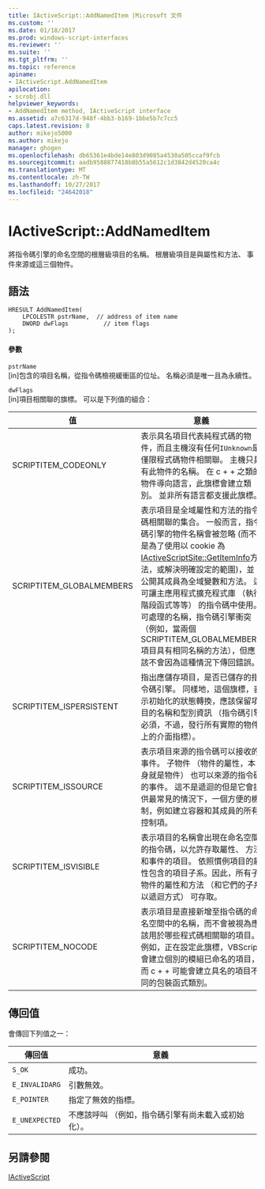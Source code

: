 ```yaml
---
title: IActiveScript::AddNamedItem |Microsoft 文件
ms.custom: ''
ms.date: 01/18/2017
ms.prod: windows-script-interfaces
ms.reviewer: ''
ms.suite: ''
ms.tgt_pltfrm: ''
ms.topic: reference
apiname:
- IActiveScript.AddNamedItem
apilocation:
- scrobj.dll
helpviewer_keywords:
- AddNamedItem method, IActiveScript interface
ms.assetid: a7c6317d-948f-4bb3-b169-1bbe5b7c7cc5
caps.latest.revision: 8
author: mikejo5000
ms.author: mikejo
manager: ghogen
ms.openlocfilehash: db65361e4bde14e803d9085a4530a505ccaf9fcb
ms.sourcegitcommit: aadb9588877418b8b55a5612c1d3842d4520ca4c
ms.translationtype: MT
ms.contentlocale: zh-TW
ms.lasthandoff: 10/27/2017
ms.locfileid: "24642018"
---
```

# <a name="iactivescriptaddnameditem"></a>IActiveScript::AddNamedItem
將指令碼引擎的命名空間的根層級項目的名稱。 根層級項目是與屬性和方法、 事件來源或這三個物件。  
  
## <a name="syntax"></a>語法  
  
```  
HRESULT AddNamedItem(  
    LPCOLESTR pstrName,  // address of item name  
    DWORD dwFlags          // item flags  
);  
```  
  
#### <a name="parameters"></a>參數  
 `pstrName`  
 [in]包含的項目名稱，從指令碼檢視緩衝區的位址。 名稱必須是唯一且為永續性。  
  
 `dwFlags`  
 [in]項目相關聯的旗標。 可以是下列值的組合：  
  
|值|意義|  
|-----------|-------------|  
|SCRIPTITEM_CODEONLY|表示具名項目代表純程式碼的物件，而且主機沒有任何`IUnknown`是僅限程式碼物件相關聯。 主機只具有此物件的名稱。 在 c + + 之類的物件導向語言，此旗標會建立類別。 並非所有語言都支援此旗標。|  
|SCRIPTITEM_GLOBALMEMBERS|表示項目是全域屬性和方法的指令碼相關聯的集合。 一般而言，指令碼引擎的物件名稱會被忽略 (而不是為了使用以 cookie 為[IActiveScriptSite::GetItemInfo](../../winscript/reference/iactivescriptsite-getiteminfo.md)方法，或解決明確設定的範圍)，並公開其成員為全域變數和方法。 這可讓主應用程式擴充程式庫 （執行階段函式等等） 的指令碼中使用。 可處理的名稱，指令碼引擎衝突 （例如，當兩個 SCRIPTITEM_GLOBALMEMBERS 項目具有相同名稱的方法），但應該不會因為這種情況下傳回錯誤。|  
|SCRIPTITEM_ISPERSISTENT|指出應儲存項目，是否已儲存的指令碼引擎。 同樣地，這個旗標，表示初始化的狀態轉換，應該保留項目的名稱和型別資訊 （指令碼引擎必須，不過，發行所有實際的物件上的介面指標）。|  
|SCRIPTITEM_ISSOURCE|表示項目來源的指令碼可以接收的事件。 子物件 （物件的屬性，本身就是物件） 也可以來源的指令碼的事件。 這不是遞迴的但是它會提供最常見的情況下，一個方便的機制，例如建立容器和其成員的所有控制項。|  
|SCRIPTITEM_ISVISIBLE|表示項目的名稱會出現在命名空間的指令碼，以允許存取屬性、 方法和事件的項目。 依照慣例項目的屬性包含的項目子系。因此，所有子物件的屬性和方法 （和它們的子系以遞迴方式） 可存取。|  
|SCRIPTITEM_NOCODE|表示項目是直接新增至指令碼的命名空間中的名稱，而不會被視為應該用於哪些程式碼相關聯的項目。 例如，正在設定此旗標，VBScript 會建立個別的模組已命名的項目，而 c + + 可能會建立具名的項目不同的包裝函式類別。|  
  
## <a name="return-value"></a>傳回值  
 會傳回下列值之一：  
  
|傳回值|意義|  
|------------------|-------------|  
|`S_OK`|成功。|  
|`E_INVALIDARG`|引數無效。|  
|`E_POINTER`|指定了無效的指標。|  
|`E_UNEXPECTED`|不應該呼叫 （例如，指令碼引擎有尚未載入或初始化）。|  
  
## <a name="see-also"></a>另請參閱  
 [IActiveScript](../../winscript/reference/iactivescript.md)
